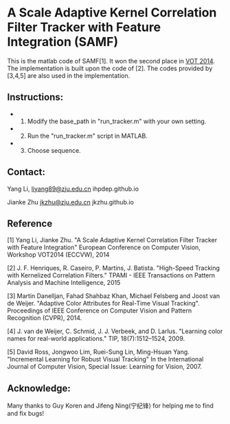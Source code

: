 # A Scale Adaptive Kernel Correlation Filter Tracker with Feature Integration (SAMF)
This is the matlab code of SAMF[1]. It won the second place in [VOT 2014](http://votchallenge.net/vot2014/index.html). The implementation is built upon the code of [2]. The codes provided by [3,4,5] are also used in the implementation. 

## Instructions:
* 1) Modify the base_path in "run_tracker.m" with your own setting.
* 2) Run the "run_tracker.m" script in MATLAB.
* 3) Choose sequence.

## Contact:
Yang Li,
liyang89@zju.edu.cn
ihpdep.github.io

Jianke Zhu
jkzhu@zju.edu.cn
jkzhu.github.io

## Reference
[1] Yang Li, Jianke Zhu. 
	"A Scale Adaptive Kernel Correlation Filter Tracker with Feature Integration" 
	European Conference on Computer Vision, Workshop VOT2014 (ECCVW), 2014

[2] J. F. Henriques, R. Caseiro, P. Martins, J. Batista.
    "High-Speed Tracking with Kernelized Correlation Filters."
    TPAMI - IEEE Transactions on Pattern Analysis and Machine Intelligence, 2015

[3] Martin Danelljan, Fahad Shahbaz Khan, Michael Felsberg and Joost van de Weijer.
    "Adaptive Color Attributes for Real-Time Visual Tracking".
    Proceedings of IEEE Conference on Computer Vision and Pattern Recognition (CVPR), 2014.

[4] J. van de Weijer, C. Schmid, J. J. Verbeek, and D. Larlus.
    "Learning color names for real-world applications."
    TIP, 18(7):1512–1524, 2009.

[5] David Ross, Jongwoo Lim, Ruei-Sung Lin, Ming-Hsuan Yang. 
	"Incremental Learning for Robust Visual Tracking"
	In the International Journal of Computer Vision, Special Issue: Learning for Vision, 2007.


## Acknowledge:
Many thanks to Guy Koren and Jifeng Ning(宁纪锋) for helping me to find and fix bugs!
